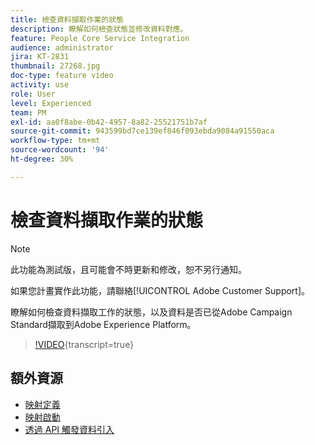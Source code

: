 ```yaml
---
title: 檢查資料擷取作業的狀態
description: 瞭解如何檢查狀態並修改資料對應。
feature: People Core Service Integration
audience: administrator
jira: KT-2831
thumbnail: 27268.jpg
doc-type: feature video
activity: use
role: User
level: Experienced
team: PM
exl-id: aa0f8abe-0b42-4957-8a82-25521751b7af
source-git-commit: 943599bd7ce139ef846f093ebda9084a91550aca
workflow-type: tm+mt
source-wordcount: '94'
ht-degree: 30%

---
```


# 檢查資料擷取作業的狀態

>[!NOTE]
>
>此功能為測試版，且可能會不時更新和修改，恕不另行通知。
>
>如果您計畫實作此功能，請聯絡[!UICONTROL Adobe Customer Support]。

瞭解如何檢查資料擷取工作的狀態，以及資料是否已從Adobe Campaign Standard擷取到Adobe Experience Platform。

>[!VIDEO](https://video.tv.adobe.com/v/27268?learn=on){transcript=true}

## 額外資源

* [映射定義](https://experienceleague.adobe.com/docs/campaign-standard/using/integrating-with-adobe-cloud/adobe-experience-platform/data-connector/aep-mapping-definition.html)
* [映射啟動](https://experienceleague.adobe.com/docs/campaign-standard/using/integrating-with-adobe-cloud/adobe-experience-platform/data-connector/aep-mapping-activation.html)
* [透過 API 觸發資料引入](https://experienceleague.adobe.com/docs/campaign-standard/using/integrating-with-adobe-cloud/adobe-experience-platform/data-connector/aep-triggering-data-ingestion.html)

